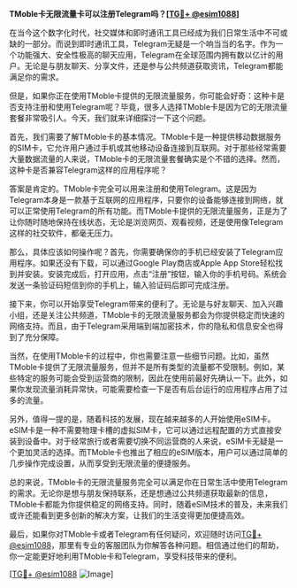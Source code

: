 **TMoble卡无限流量卡可以注册Telegram吗？[[TG💪+ @esim1088](https://t.me/s/esim1088)]**

在当今这个数字化时代，社交媒体和即时通讯工具已经成为我们日常生活中不可或缺的一部分。而说到即时通讯工具，Telegram无疑是一个响当当的名字。作为一个功能强大、安全性极高的聊天应用，Telegram在全球范围内拥有数以亿计的用户。无论是与朋友聊天、分享文件，还是参与公共频道获取资讯，Telegram都能满足你的需求。

但是，如果你正在使用TMoble卡提供的无限流量服务，你可能会好奇：这种卡是否支持注册和使用Telegram呢？毕竟，很多人选择TMoble卡是因为它的无限流量套餐非常吸引人。今天，我们就来详细探讨一下这个问题。

首先，我们需要了解TMoble卡的基本情况。TMoble卡是一种提供移动数据服务的SIM卡，它允许用户通过手机或其他移动设备连接到互联网。对于那些经常需要大量数据流量的人来说，TMoble卡的无限流量套餐确实是个不错的选择。然而，这种卡是否兼容Telegram这样的应用程序呢？

答案是肯定的。TMoble卡完全可以用来注册和使用Telegram。这是因为Telegram本身是一款基于互联网的应用程序，只要你的设备能够连接到网络，就可以正常使用Telegram的所有功能。而TMoble卡提供的无限流量服务，正是为了让你随时随地保持在线状态，无论是浏览网页、观看视频，还是使用像Telegram这样的社交软件，都毫无压力。

那么，具体应该如何操作呢？首先，你需要确保你的手机已经安装了Telegram应用程序。如果还没有下载，可以通过Google Play商店或Apple App Store轻松找到并安装。安装完成后，打开应用，点击“注册”按钮，输入你的手机号码。系统会发送一条验证码短信到你的手机上，输入验证码后即可完成注册。

接下来，你可以开始享受Telegram带来的便利了。无论是与好友聊天、加入兴趣小组，还是关注公共频道，TMoble卡的无限流量服务都会为你提供稳定而快速的网络支持。而且，由于Telegram采用端到端加密技术，你的隐私和信息安全也得到了充分保障。

当然，在使用TMoble卡的过程中，你也需要注意一些细节问题。比如，虽然TMoble卡提供了无限流量服务，但并不是所有类型的流量都不受限制。例如，某些特定的服务可能会受到运营商的限制，因此在使用前最好先确认一下。此外，如果你发现流量消耗异常快，可能需要检查一下是否有后台运行的应用程序占用了过多的流量。

另外，值得一提的是，随着科技的发展，现在越来越多的人开始使用eSIM卡。eSIM卡是一种不需要物理卡槽的虚拟SIM卡，它可以通过远程配置的方式直接安装到设备中。对于经常旅行或者需要切换不同运营商的人来说，eSIM卡无疑是一个更加灵活的选择。而TMoble卡也推出了相应的eSIM版本，用户可以通过简单的几步操作完成设置，从而享受到无限流量的便捷服务。

总的来说，TMoble卡的无限流量服务完全可以满足你在日常生活中使用Telegram的需求。无论你是想与朋友保持联系，还是想通过公共频道获取最新的信息，TMoble卡都能为你提供稳定的网络支持。同时，随着eSIM技术的普及，未来我们或许还能看到更多创新的解决方案，让我们的生活变得更加便捷高效。

最后，如果你对TMoble卡或者Telegram有任何疑问，欢迎随时访问[TG💪+ @esim1088](https://t.me/s/esim1088)，那里有专业的客服团队为你解答各种问题。相信通过他们的帮助，你一定能更好地利用TMoble卡和Telegram，享受科技带来的便利。

[[TG💪+ @esim1088](https://t.me/s/esim1088) ![Image](https://i.postimg.cc/4NQfJmqS/Snipaste-2025-05-13-00-14-12.png)]